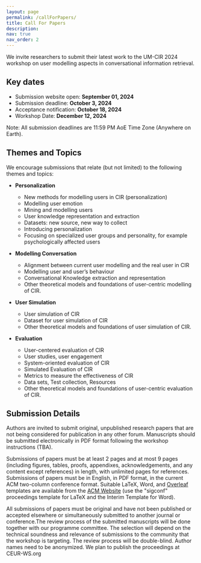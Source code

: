 ```yaml
---
layout: page
permalink: /callForPapers/
title: Call For Papers
description:
nav: true
nav_order: 2
---
```


We invite researchers to submit their latest work to the UM-CIR 2024 workshop on user modelling aspects in conversational information retrieval.


## Key dates

* Submission website open: **September 01, 2024**
* Submission deadline: **October 3, 2024**
* Acceptance notification: **October 18, 2024**
* Workshop Date: **December 12, 2024**
  
Note: All submission deadlines are 11:59 PM AoE Time Zone (Anywhere on Earth).

## Themes and Topics

We encourage submissions that relate (but not limited) to the following themes and topics:

* **Personalization**
  * New methods for modelling users in CIR (personalization)
  * Modelling user emotion
  * Mining and modelling users
  * User knowledge representation and extraction
  * Datasets: new source, new way to collect
  * Introducing personalization
  * Focusing on specialized user groups and personality, for example psychologically affected users

* **Modelling Conversation**
  * Alignment between current user modelling and the real user in CIR
  * Modelling user and user’s behaviour
  * Conversational Knowledge extraction and representation
  * Other theoretical models and foundations of user-centric modelling of CIR.

* **User Simulation**
  * User simulation of CIR
  * Dataset for user simulation of CIR
  * Other theoretical models and foundations of user simulation of CIR.


* **Evaluation**
  * User-centered evaluation of CIR
  * User studies, user engagement
  * System-oriented evaluation of CIR
  * Simulated Evaluation of CIR
  * Metrics to measure the effectiveness of CIR
  * Data sets, Test collection, Resources
  * Other theoretical models and foundations of user-centric evaluation of CIR.


## Submission Details

Authors are invited to submit original, unpublished research papers that are not being considered for publication in any other forum. Manuscripts should be submitted electronically in PDF format following the workshop instructions (TBA). 

Submissions of papers must be at least 2 pages and at most 9 pages (including figures, tables, proofs, appendixes, acknowledgements, and any content except references) in length, with unlimited pages for references. Submissions of papers must be in English, in PDF format, in the current ACM two-column conference format. Suitable LaTeX, Word, and [Overleaf](https://www.overleaf.com/gallery/tagged/acm-official) templates are available from the [ACM Website](https://www.acm.org/publications/proceedings-template) (use the "sigconf" proceedings template for LaTeX and the Interim Template for Word).

All submissions of papers must be original and have not been published or accepted elsewhere or simultaneously submitted to another journal or conference.The review process of the submitted manuscripts will be done together with our programme committee. The selection will depend on the technical soundness and relevance of submissions to the community that the workshop is targeting. The review process will be double-blind. Author names need to be anonymized. We plan to publish the proceedings at CEUR-WS.org

<!-- We invite researchers to submit their recent work on the development, analysis, or application of score-based methods. A submission should take the form of a short paper of **4 pages in PDF** format using the **[template](/assets/templates/SBM_template.zip)**. Additional pages containing references and appendices are allowed. -->


<!-- Submissions may include a supplement/appendix, but reviewers are not responsible for reading any supplementary material. -->

<!-- 
The submission website is on **[OpenReview](https://openreview.net/group?id=NeurIPS.cc/2022/Workshop/SBM)**. Camera-ready versions are due by **Nov 25, 2022**, and will be posted on the workshop website. -->

